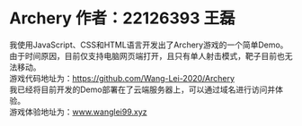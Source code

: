 # Archery 作者：22126393 王磊
我使用JavaScript、CSS和HTML语言开发出了Archery游戏的一个简单Demo。由于时间原因，目前仅支持电脑网页端打开，且只有单人射击模式，靶子目前也无法移动。  
游戏代码地址为：https://github.com/Wang-Lei-2020/Archery   
我已经将目前开发的Demo部署在了云端服务器上，可以通过域名进行访问并体验。   
游戏体验地址为：www.wanglei99.xyz 
